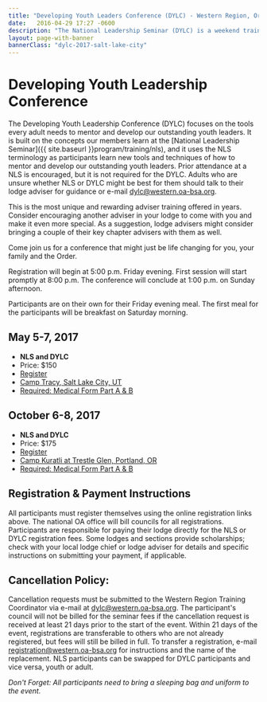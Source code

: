 ```yaml
---
title: "Developing Youth Leaders Conference (DYLC) - Western Region, Order of the Arrow, Boy Scouts of America"
date:   2016-04-29 17:27 -0600
description: "The National Leadership Seminar (DYLC) is a weekend training program focusing on leadership development."
layout: page-with-banner
bannerClass: "dylc-2017-salt-lake-city"
---
```


<div class="logo-dylc center-block"></div>

# Developing Youth Leadership Conference

The Developing Youth Leadership Conference (DYLC) focuses on the tools every adult needs to mentor and develop our outstanding youth leaders.
It is built on the concepts our members learn at the [National Leadership Seminar]({{ site.baseurl }}program/training/nls), and it uses the NLS terminology as participants learn new tools and techniques of how to mentor and develop our outstanding youth leaders.
Prior attendance at a NLS is encouraged, but it is not required for the DYLC.
Adults who are unsure whether NLS or DYLC might be best for them should talk to their lodge adviser for guidance or e-mail [dylc@western.oa-bsa.org](mailto:dylc@western.oa-bsa.org).

This is the most unique and rewarding adviser training offered in years.
Consider encouraging another adviser in your lodge to come with you and make it even more special.
As a suggestion, lodge advisers might consider bringing a couple of their key chapter advisers with them as well.

Come join us for a conference that might just be life changing for you, your family and the Order.

Registration will begin at 5:00 p.m. Friday evening.
First session will start promptly at 8:00 p.m.
The conference will conclude at 1:00 p.m. on Sunday afternoon.

Participants are on their own for their Friday evening meal.
The first meal for the participants will be breakfast on Saturday morning.

## May 5-7, 2017

* **NLS and DYLC**
* Price: $150
* [Register](https://registration.oa-bsa.org/Event/23)
* [Camp Tracy, Salt Lake City, UT](https://www.saltlakescouts.org/new-scout-camp)
* [Required: Medical Form Part A &amp; B](http://www.scouting.org/filestore/HealthSafety/pdf/680-001_AB.pdf)


## October 6-8, 2017

* **NLS and DYLC**
* Price: $175
* [Register](https://registration.oa-bsa.org/Event/24)
* [Camp Kuratli at Trestle Glen, Portland, OR](http://www.campkuratli.com/)
* [Required: Medical Form Part A &amp; B](http://www.scouting.org/filestore/HealthSafety/pdf/680-001_AB.pdf)


## Registration &amp; Payment Instructions

All participants must register themselves using the online registration links above.
The national OA office will bill councils for all registrations.
Participants are responsible for paying their lodge directly for the NLS or DYLC registration fees.
Some lodges and sections provide scholarships; check with your local lodge chief or lodge adviser for details and specific instructions on submitting your payment, if applicable.

## Cancellation Policy:

Cancellation requests must be submitted to the Western Region Training Coordinator via e-mail at [dylc@western.oa-bsa.org](mailto:dylc@western.oa-bsa.org).
The participant's council will not be billed for the seminar fees if the cancellation request is received at least 21 days prior to the start of the event.
Within 21 days of the event, registrations are transferable to others who are not already registered, but fees will still be billed in full.
To transfer a registration, e-mail [registration@western.oa-bsa.org](mailto:registration@western.oa-bsa.org) for instructions and the name of the replacement.
NLS participants can be swapped for DYLC participants and vice versa, youth or adult.

*Don't Forget: All participants need to bring a sleeping bag and uniform to the event.*